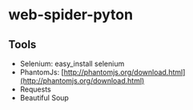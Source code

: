 # web-spider-pyton

## Tools
- Selenium: easy_install selenium 
- PhantomJs: [http://phantomjs.org/download.html](http://phantomjs.org/download.html)
- Requests
- Beautiful Soup


